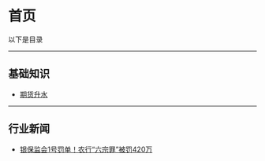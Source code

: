 # 首页

以下是目录

---

## 基础知识

* [期货升水](./post/basic_sense/contango.html)

---

## 行业新闻

* [银保监会1号罚单！农行“六宗罪”被罚420万](./post/news/doc-ikftssap2262605.html)
